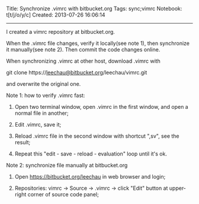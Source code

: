 Title: Synchronize .vimrc with bitbucket.org
Tags: sync;vimrc
Notebook: t[t/j/o/y/c]
Created: 2013-07-26 16:06:14

------

I created a vimrc repository at bitbucket.org.

 

When the .vimrc file changes, verify it locally(see note 1), then synchronize it manually(see note 2). Then commit the code changes online.

 

When synchronizing .vimrc at other host, download .vimrc with 

 

 git clone https://leechau@bitbucket.org/leechau/vimrc.git

 

and overwrite the original one.

 

Note 1: how to verify .vimrc fast:

 

1. Open two terminal window, open .vimrc in the first window, and open a normal file in another; 

1. Edit .vimrc, save it;

1. Reload .vimrc file in the second window with shortcut ",sv", see the result;

1. Repeat this "edit - save - reload - evaluation" loop until it's ok.

 

Note 2: synchronize file manually at bitbucket.org

 

1. Open https://bitbucket.org/leechau in web browser and login;

1. Repositories: vimrc -> Source -> .vimrc -> click "Edit" button at upper-right corner of source code panel;